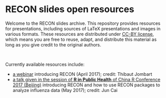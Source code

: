 

RECON slides open resources
===========================

Welcome to the RECON slides archive. This repository provides resources for
presentations, including sources of LaTeX presentations and images in various
formats. These resources are distributed under [CC-BY
license](https://creativecommons.org/licenses/by/3.0/), which means you are free
to reuse, adapt, and distribute this material as long as you give credit to the
original authors.

<br>

Currently available resources include:

* [a webinar](https://github.com/reconhub/talks/tree/master/webinar_TJ_April_2017) introducing RECON (April 2017); credit: Thibaut Jombart
* [a talk given in the session of **R in Public Health** of China R Conference 2017 (Beijing)](https://github.com/reconhub/talks/tree/master/China-R_JC_May_2017) introducing RECON and how to use RECON packages to analyze influenza data (May 2017); credit: Jun Cai

